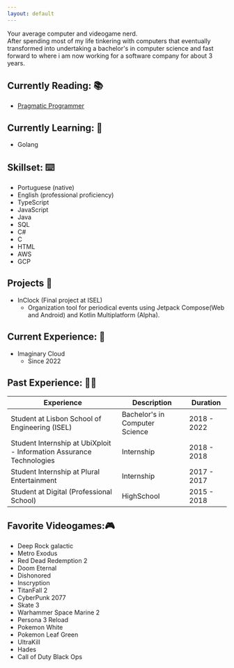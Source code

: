 ```yaml
---
layout: default
---
```


Your average computer and videogame nerd.  
After spending most of my life tinkering with computers that eventually transformed into undertaking a bachelor's in computer science and fast forward to where i am now working for a software company for about 3 years.  

## Currently Reading: 📚

  - [Pragmatic Programmer](https://pragprog.com/titles/tpp20/the-pragmatic-programmer-20th-anniversary-edition/)

## Currently Learning: 🧠

  - Golang

## Skillset: ⌨️

  - Portuguese (native)
  - English (professional proficiency)
  - TypeScript
  - JavaScript
  - Java
  - SQL
  - C#
  - C
  - HTML
  - AWS
  - GCP

## Projects 💽

  - InClock (Final project at ISEL)  
    - Organization tool for periodical events using Jetpack Compose(Web and Android) and Kotlin Multiplatform (Alpha).

## Current Experience: 💼

  - Imaginary Cloud
    - Since 2022

## Past Experience: 🏃‍♂️

  | Experience                                                           | Description                    | Duration    |
|----------------------------------------------------------------------|--------------------------------|-------------|
| Student at Lisbon School of Engineering (ISEL)                       | Bachelor's in Computer Science | 2018 - 2022 |
| Student Internship at UbiXploit - Information Assurance Technologies | Internship                     | 2018 - 2018 |
| Student Internship at Plural Entertainment                           | Internship                     | 2017 - 2017 |
| Student at Digital (Professional School)                             | HighSchool                     | 2015 - 2018 |

## Favorite Videogames:🎮
  
  - Deep Rock galactic
  - Metro Exodus
  - Red Dead Redemption 2
  - Doom Eternal
  - Dishonored
  - Inscryption
  - TitanFall 2
  - CyberPunk 2077
  - Skate 3
  - Warhammer Space Marine 2
  - Persona 3 Reload
  - Pokemon White
  - Pokemon Leaf Green
  - UltraKill
  - Hades
  - Call of Duty Black Ops
  

  